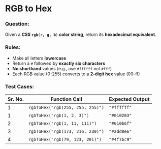 # RGB to Hex

### Question:
Given a **CSS `rgb(r, g, b)` color string**, return its **hexadecimal equivalent**.

### Rules:
- Make all letters **lowercase**
- Return a `#` followed by **exactly six characters**
- **No shorthand** values (e.g., use `#ffffff` not `#fff`)
- Each RGB value (0-255) converts to a **2-digit hex** value (00-ff)

### Test Cases:
| **Sr. No.** | **Function Call**                | **Expected Output** |
| ----------- | -------------------------------- | ------------------- |
| 1           | `rgbToHex("rgb(255, 255, 255)")` | `"#ffffff"`         |
| 1           | `rgbToHex("rgb(1, 2, 3)")`       | `"#010203"`         |
| 2           | `rgbToHex("rgb(1, 11, 111)")`    | `"#010b6f"`         |
| 3           | `rgbToHex("rgb(173, 216, 230)")` | `"#add8e6"`         |
| 4           | `rgbToHex("rgb(79, 123, 201)")`  | `"#4f7bc9"`         |